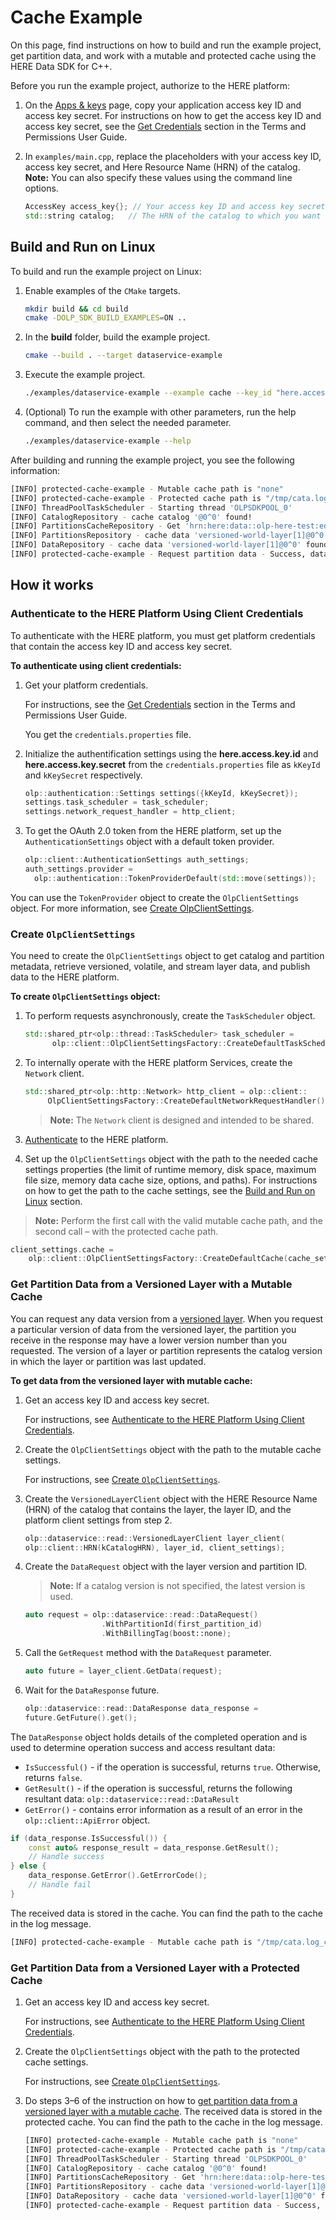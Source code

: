 # Cache Example

On this page, find instructions on how to build and run the example project, get partition data, and work with a mutable and protected cache using the HERE Data SDK for C++.

Before you run the example project, authorize to the HERE platform:

1. On the [Apps & keys](https://platform.here.com/admin/apps) page, copy your application access key ID and access key secret.
   For instructions on how to get the access key ID and access key secret, see the [Get Credentials](https://developer.here.com/olp/documentation/access-control/user-guide/topics/get-credentials.html) section in the Terms and Permissions User Guide.

2. In `examples/main.cpp`, replace the placeholders with your access key ID, access key secret, and Here Resource Name (HRN) of the catalog.
   **Note:**  You can also specify these values using the command line options.
   ```cpp
   AccessKey access_key{}; // Your access key ID and access key secret.
   std::string catalog;   // The HRN of the catalog to which you want to publish data.
   ```

## <a name="build"></a>Build and Run on Linux

To build and run the example project on Linux:

1. Enable examples of the `CMake` targets.

   ```bash
   mkdir build && cd build
   cmake -DOLP_SDK_BUILD_EXAMPLES=ON ..
   ```

2. In the **build** folder, build the example project.

   ```bash
   cmake --build . --target dataservice-example
   ```

3. Execute the example project.

   ```bash
   ./examples/dataservice-example --example cache --key_id "here.access.key.id" --key_secret "here.access.key.secret" --catalog "catalog"
   ```

4. (Optional) To run the example with other parameters, run the help command, and then select the needed parameter.
   ```bash
   ./examples/dataservice-example --help
   ```

After building and running the example project, you see the following information:

```bash
[INFO] protected-cache-example - Mutable cache path is "none"
[INFO] protected-cache-example - Protected cache path is "/tmp/cata.log_client_example/cache"
[INFO] ThreadPoolTaskScheduler - Starting thread 'OLPSDKPOOL_0'
[INFO] CatalogRepository - cache catalog '@0^0' found!
[INFO] PartitionsCacheRepository - Get 'hrn:here:data::olp-here-test:edge-example-catalog::versioned-world-layer::1::0::partition'
[INFO] PartitionsRepository - cache data 'versioned-world-layer[1]@0^0' found!
[INFO] DataRepository - cache data 'versioned-world-layer[1]@0^0' found!
[INFO] protected-cache-example - Request partition data - Success, data size - 3375
```

## How it works

### <a name="authenticate-to-here-olp-using-client-credentials"></a>Authenticate to the HERE Platform Using Client Credentials

To authenticate with the HERE platform, you must get platform credentials that contain the access key ID and access key secret.

**To authenticate using client credentials:**

1. Get your platform credentials.

   For instructions, see the [Get Credentials](https://developer.here.com/olp/documentation/access-control/user-guide/topics/get-credentials.html) section in the Terms and Permissions User Guide.

   You get the `credentials.properties` file.

2. Initialize the authentification settings using the **here.access.key.іd** and **here.access.key.secret** from the `credentials.properties` file as `kKeyId` and `kKeySecret` respectively.

   ```cpp
   olp::authentication::Settings settings({kKeyId, kKeySecret});
   settings.task_scheduler = task_scheduler;
   settings.network_request_handler = http_client;
   ```

3. To get the OAuth 2.0 token from the HERE platform, set up the `AuthenticationSettings` object with a default token provider.

   ```cpp
   olp::client::AuthenticationSettings auth_settings;
   auth_settings.provider =
     olp::authentication::TokenProviderDefault(std::move(settings));
   ```

You can use the `TokenProvider` object to create the `OlpClientSettings` object. For more information, see [Create OlpClientSettings](#create-olpclientsettings).

### <a name="create-olpclientsettings"></a>Create `OlpClientSettings`

You need to create the `OlpClientSettings` object to get catalog and partition metadata, retrieve versioned, volatile, and stream layer data, and publish data to the HERE platform.

**To create `OlpClientSettings` object:**

1. To perform requests asynchronously, create the `TaskScheduler` object.

   ```cpp
   std::shared_ptr<olp::thread::TaskScheduler> task_scheduler =
         olp::client::OlpClientSettingsFactory::CreateDefaultTaskScheduler(1u);
   ```

2. To internally operate with the HERE platform Services, create the `Network` client.

   ```cpp
   std::shared_ptr<olp::http::Network> http_client = olp::client::
        OlpClientSettingsFactory::CreateDefaultNetworkRequestHandler();
   ```

   > **Note:** The `Network` client is designed and intended to be shared.

3. [Authenticate](#authenticate-to-here-olp-using-client-credentials) to the HERE platform.

4. Set up the `OlpClientSettings` object with the path to the needed cache settings properties (the limit of runtime memory, disk space, maximum file size, memory data cache size, options, and paths).
  For instructions on how to get the path to the cache settings, see the [Build and Run on Linux](#build) section.
  > **Note:** Perform the first call with the valid mutable cache path, and the second call – with the protected cache path.

   ```cpp
   client_settings.cache =
       olp::client::OlpClientSettingsFactory::CreateDefaultCache(cache_settings);
   ```

### <a name="get-partition-data-mutable"></a>Get Partition Data from a Versioned Layer with a Mutable Cache

You can request any data version from a [versioned layer](https://developer.here.com/olp/documentation/data-user-guide/portal/layers/layers.html#versioned-layers). When you request a particular version of data from the versioned layer, the partition you receive in the response may have a lower version number than you requested. The version of a layer or partition represents the catalog version in which the layer or partition was last updated.

**To get data from the versioned layer with mutable cache:**

1. Get an access key ID and access key secret.

   For instructions, see [Authenticate to the HERE Platform Using Client Credentials](#authenticate-to-here-olp-using-client-credentials).

2. Create the `OlpClientSettings` object with the path to the mutable cache settings.

   For instructions, see [Create `OlpClientSettings`](#create-olpclientsettings).

3. Create the `VersionedLayerClient` object with the HERE Resource Name (HRN) of the catalog that contains the layer, the layer ID, and the platform client settings from step 2.

   ```cpp
   olp::dataservice::read::VersionedLayerClient layer_client(
   olp::client::HRN(kCatalogHRN), layer_id, client_settings);
   ```

4. Create the `DataRequest` object with the layer version and partition ID.

   > **Note:** If a catalog version is not specified, the latest version is used.

   ```cpp
   auto request = olp::dataservice::read::DataRequest()
                    .WithPartitionId(first_partition_id)
                    .WithBillingTag(boost::none);
   ```

5. Call the `GetRequest` method with the `DataRequest` parameter.

   ```cpp
   auto future = layer_client.GetData(request);
   ```

6. Wait for the `DataResponse` future.

   ```cpp
   olp::dataservice::read::DataResponse data_response =
   future.GetFuture().get();
   ```

The `DataResponse` object holds details of the completed operation and is used to determine operation success and access resultant data:

- `IsSuccessful()` - if the operation is successful, returns `true`. Otherwise, returns `false`.
- `GetResult()` - if the operation is successful, returns the following resultant data: `olp::dataservice::read::DataResult`
- `GetError()` - contains error information as a result of an error in the `olp::client::ApiError` object.

```cpp
if (data_response.IsSuccessful()) {
    const auto& response_result = data_response.GetResult();
    // Handle success
} else {
    data_response.GetError().GetErrorCode();
    // Handle fail
}
```
The received data is stored in the cache. You can find the path to the cache in the log message.
   ```bash
   [INFO] protected-cache-example - Mutable cache path is "/tmp/cata.log_client_example/cache"
   ```
### Get Partition Data from a Versioned Layer with a Protected Cache

1. Get an access key ID and access key secret.

   For instructions, see [Authenticate to the HERE Platform Using Client Credentials](#authenticate-to-here-olp-using-client-credentials).

2. Create the `OlpClientSettings` object with the path to the protected cache settings.

   For instructions, see [Create `OlpClientSettings`](#create-olpclientsettings).

3. Do steps 3–6 of the instruction on how to [get partition data from a versioned layer with a mutable cache](#get-partition-data-mutable).
The received data is stored in the protected cache. You can find the path to the cache in the log message.
    ```bash
    [INFO] protected-cache-example - Mutable cache path is "none"
    [INFO] protected-cache-example - Protected cache path is "/tmp/cata.log_client_example/cache"
    [INFO] ThreadPoolTaskScheduler - Starting thread 'OLPSDKPOOL_0'
    [INFO] CatalogRepository - cache catalog '@0^0' found!
    [INFO] PartitionsCacheRepository - Get 'hrn:here:data::olp-here-test:edge-example-catalog::versioned-world-layer::1::0::partition'
    [INFO] PartitionsRepository - cache data 'versioned-world-layer[1]@0^0' found!
    [INFO] DataRepository - cache data 'versioned-world-layer[1]@0^0' found!
    [INFO] protected-cache-example - Request partition data - Success, data size - 3375
    ```
